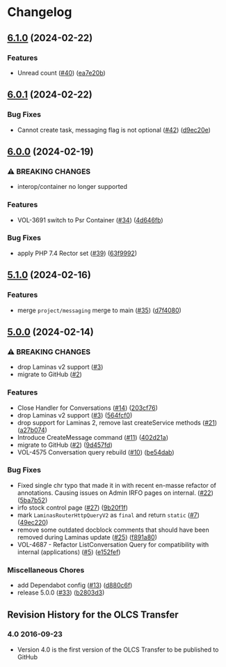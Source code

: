 # Changelog

## [6.1.0](https://github.com/dvsa/olcs-transfer/compare/v6.0.1...v6.1.0) (2024-02-22)


### Features

* Unread count ([#40](https://github.com/dvsa/olcs-transfer/issues/40)) ([ea7e20b](https://github.com/dvsa/olcs-transfer/commit/ea7e20b7d15ec7e8e32575b8be971d9d17704b65))

## [6.0.1](https://github.com/dvsa/olcs-transfer/compare/v6.0.0...v6.0.1) (2024-02-22)


### Bug Fixes

* Cannot create task, messaging flag is not optional ([#42](https://github.com/dvsa/olcs-transfer/issues/42)) ([d9ec20e](https://github.com/dvsa/olcs-transfer/commit/d9ec20e3ab30da5981006dfffb681285f1abf02f))

## [6.0.0](https://github.com/dvsa/olcs-transfer/compare/v5.1.0...v6.0.0) (2024-02-19)


### ⚠ BREAKING CHANGES

* interop/container no longer supported

### Features

* VOL-3691 switch to Psr Container ([#34](https://github.com/dvsa/olcs-transfer/issues/34)) ([4d646fb](https://github.com/dvsa/olcs-transfer/commit/4d646fb9eabf3ab3219bfac204c26bc06ed6d979))


### Bug Fixes

* apply PHP 7.4 Rector set ([#39](https://github.com/dvsa/olcs-transfer/issues/39)) ([63f9992](https://github.com/dvsa/olcs-transfer/commit/63f99924efb79fc65477c3b6ffa7cfd3b0a4b4ea))

## [5.1.0](https://github.com/dvsa/olcs-transfer/compare/v5.0.0...v5.1.0) (2024-02-16)


### Features

* merge `project/messaging` merge to main ([#35](https://github.com/dvsa/olcs-transfer/issues/35)) ([d7f4080](https://github.com/dvsa/olcs-transfer/commit/d7f4080aba1423fb40a58d11164aa01d21654f55))

## [5.0.0](https://github.com/dvsa/olcs-transfer/compare/v5.0.0...v5.0.0) (2024-02-14)


### ⚠ BREAKING CHANGES

* drop Laminas v2 support ([#3](https://github.com/dvsa/olcs-transfer/issues/3))
* migrate to GitHub ([#2](https://github.com/dvsa/olcs-transfer/issues/2))

### Features

* Close Handler for Conversations ([#14](https://github.com/dvsa/olcs-transfer/issues/14)) ([203cf76](https://github.com/dvsa/olcs-transfer/commit/203cf767b866aaeea021a4ba2de51cf6c07656b8))
* drop Laminas v2 support ([#3](https://github.com/dvsa/olcs-transfer/issues/3)) ([564fcf0](https://github.com/dvsa/olcs-transfer/commit/564fcf01080e72adcdf6a92314a44c918e48a799))
* drop support for Laminas 2, remove last createService methods ([#21](https://github.com/dvsa/olcs-transfer/issues/21)) ([a27b074](https://github.com/dvsa/olcs-transfer/commit/a27b07483bfe72cb44238327c85f1fdfdbba5926))
* Introduce CreateMessage command ([#11](https://github.com/dvsa/olcs-transfer/issues/11)) ([402d21a](https://github.com/dvsa/olcs-transfer/commit/402d21a23acd53b8475f901b97b9e1b727facda0))
* migrate to GitHub ([#2](https://github.com/dvsa/olcs-transfer/issues/2)) ([9d457fd](https://github.com/dvsa/olcs-transfer/commit/9d457fdb8d4bac53e7d484021c3d952979b12109))
* VOL-4575 Conversation query rebuild ([#10](https://github.com/dvsa/olcs-transfer/issues/10)) ([be54dab](https://github.com/dvsa/olcs-transfer/commit/be54dabeb4ef6d15529f0e03205e9121c91b4b3a))


### Bug Fixes

* Fixed single chr typo that made it in with recent en-masse refactor of annotations. Causing issues on Admin IRFO pages on internal. ([#22](https://github.com/dvsa/olcs-transfer/issues/22)) ([5ba7b52](https://github.com/dvsa/olcs-transfer/commit/5ba7b5279ecb96cbe545d95587c503caba6c38a0))
* irfo stock control page ([#27](https://github.com/dvsa/olcs-transfer/issues/27)) ([9b20f1f](https://github.com/dvsa/olcs-transfer/commit/9b20f1f18e02c42775e85b87ed362765a2177ed3))
* mark `LaminasRouterHttpQueryV2` as `final` and return `static` ([#7](https://github.com/dvsa/olcs-transfer/issues/7)) ([49ec220](https://github.com/dvsa/olcs-transfer/commit/49ec220ab857b6832139b361fd17249f518bdf10))
* remove some outdated docblock comments that should have been removed during Laminas update ([#25](https://github.com/dvsa/olcs-transfer/issues/25)) ([f891a80](https://github.com/dvsa/olcs-transfer/commit/f891a80e7f82874887e08c1b624ef34fe413692e))
* VOL-4687 - Refactor ListConversation Query for compatibility with internal (applications) ([#5](https://github.com/dvsa/olcs-transfer/issues/5)) ([e152fef](https://github.com/dvsa/olcs-transfer/commit/e152fef3f759a85abf3c7aa8d7e3df693f960815))


### Miscellaneous Chores

* add Dependabot config ([#13](https://github.com/dvsa/olcs-transfer/issues/13)) ([d880c6f](https://github.com/dvsa/olcs-transfer/commit/d880c6f782213758a867021e8877626adb89a99b))
* release 5.0.0 ([#33](https://github.com/dvsa/olcs-transfer/issues/33)) ([b2803d3](https://github.com/dvsa/olcs-transfer/commit/b2803d3980f0705db0cbbee2dd15e9265e030838))

## Revision History for the OLCS Transfer ### 4.0 2016-09-23 - Version 4.0 is the first version of the OLCS Transfer to be published to GitHub
